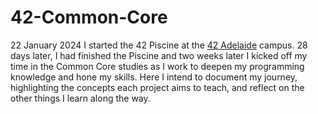 # 42-Common-Core
22 January 2024 I started the 42 Piscine at the [42 Adelaide](https://www.42adel.org.au/) campus. 28 days later, I had finished the Piscine and two weeks later I kicked off my time in the Common Core studies as I work to deepen my programming knowledge and hone my skills. Here I intend to document my journey, highlighting the concepts each project aims to teach, and reflect on the other things I learn along the way.
